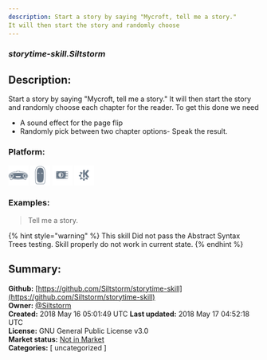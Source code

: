 ```yaml
---
description: Start a story by saying "Mycroft, tell me a story."
It will then start the story and randomly choose
---
```


### _storytime-skill.Siltstorm_  
## Description:  
Start a story by saying "Mycroft, tell me a story."
It will then start the story and randomly choose each chapter for the reader.
To get this done we need
- A sound effect for the page flip
- Randomly pick between two chapter options- Speak the result.  
  
### Platform:  
 ![Mark I](../.gitbook/assets/mark-1-icon.png)  ![Mark II](../.gitbook/assets/mark-2-icon.png)  ![Picroft](../.gitbook/assets/picroft-icon.png)  ![plasmoid](../.gitbook/assets/kde.png)   
### Examples:  
> Tell me a story.  
  
{% hint style="warning" %}
This skill Did not pass the Abstract Syntax Trees testing. Skill properly do not work in current state.
{% endhint %}
  
## Summary:  
**Github:** [https://github.com/Siltstorm/storytime-skill](https://github.com/Siltstorm/storytime-skill)  
**Owner:** [@Siltstorm](https://github.com/Siltstorm)  
**Created:** 2018 May 16 05:01:49 UTC  **Last updated:** 2018 May 17 04:52:18 UTC  
**License:** GNU General Public License v3.0  
**Market status:** [Not in Market](https://market.mycroft.ai/skill/)  
**Categories:** [ uncategorized ]   
